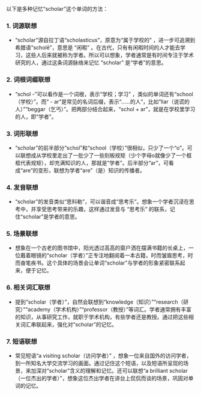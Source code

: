以下是多种记忆“scholar”这个单词的方法：
### 1. 词源联想
 - “scholar”源自拉丁语“scholasticus”，原意为“属于学校的” ，进一步可追溯到希腊语“scholē”，意思是 “闲暇” 。在古代，只有有闲暇时间的人才能去学习，这些人后来就被称为学者。所以可以想象，学者通常是有时间专注于学术研究的人，通过这条词源脉络来记忆 “scholar” 是“学者”的意思。
### 2. 词根词缀联想
 - “schol -”可以看作是一个词根，表示“学校；学习” ，类似的单词还有“school（学校）”。而“ - ar”是常见的名词后缀，表示“……的人”，比如“liar（说谎的人）”“beggar（乞丐）”。把两部分结合起来，“schol + ar”，就是在学校里学习的人，即“学者”。
### 3. 词形联想
 - “scholar”的前半部分“schol”和“school（学校）”很相似，只少了一个“o”。可以联想成从学校里走出了一批少了一些刻板规矩（少个字母o就像少了一个框框代表规矩），却充满知识的人，那就是“学者”。后半部分“ar”，可看成“are”的变形，联想为学者“are”（是）知识的传播者。
### 4. 发音联想
 - “scholar”的发音类似“思科勒”，可以谐音成“思考乐”。想象一个学者沉浸在思考中，并享受思考带来的乐趣，这样通过发音与 “思考乐” 的联系，记住“scholar”是学者的意思。
### 5. 场景联想
 - 想象在一个古老的图书馆中，阳光透过高高的窗户洒在摆满书籍的长桌上，一位戴着眼镜的“scholar（学者）”正专注地翻阅着一本古籍，时而皱眉思考，时而奋笔疾书。这个具体的场景会让单词“scholar”与学者的形象紧密联系起来，便于记忆。
### 6. 相关词汇联想
 - 提到“scholar（学者）”，自然会联想到“knowledge（知识）”“research（研究）”“academy（学术机构）”“professor（教授）”等词汇。学者通常拥有丰富的知识，从事研究工作，就职于学术机构，有些学者还是教授。通过把这些相关词汇串联起来，强化对“scholar”的记忆。
### 7. 短语联想
 - 常见短语“a visiting scholar（访问学者）” ，想象一位来自国外的访问学者，到一所知名大学交流学习的画面。通过记住这个短语，以及短语所呈现的场景，来加深对“scholar”含义的理解和记忆。还可以联想“a brilliant scholar（一位杰出的学者）”，想象这位杰出学者在讲台上侃侃而谈的场景，巩固对单词的记忆。 